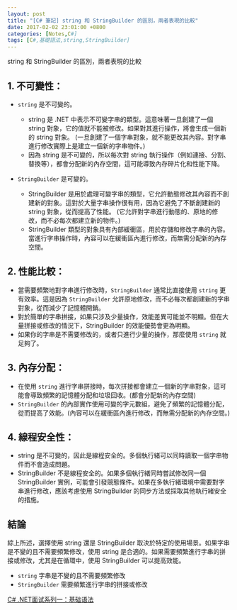 ```yaml
---
layout: post
title: "[C# 筆記] string 和 StringBuilder 的區別，兩者表現的比較"
date: 2017-02-02 23:01:00 +0800
categories: [Notes,C#]
tags: [C#,基礎語法,string,StringBuilder]
---
```


string 和 StringBuilder 的區別，兩者表現的比較

## 1. 不可變性：

- `string` 是不可變的。
    - string 是 .NET 中表示不可變字串的類型。這意味著一旦創建了一個 string 對象，它的值就不能被修改。如果對其進行操作，將會生成一個新的 string 對象。
    (一旦創建了一個字串對象，就不能更改其內容。對字串進行修改實際上是建立一個新的字串物件。)
    - 因為 string 是不可變的，所以每次對 string 執行操作（例如連接、分割、替換等），都會分配新的內存空間，這可能導致內存碎片化和性能下降。

- `StringBuilder` 是可變的。
    - StringBuilder 是用於處理可變字串的類型，它允許動態修改其內容而不創建新的對象。這對於大量字串操作很有用，因為它避免了不斷創建新的 string 對象，從而提高了性能。
    (它允許對字串進行動態的、原地的修改，而不必每次都建立新的物件。)
    - StringBuilder 類型的對象具有內部緩衝區，用於存儲和修改字串的內容。當進行字串操作時，內容可以在緩衝區內進行修改，而無需分配新的內存空間。

## 2. 性能比較：

- 當需要頻繁地對字串進行修改時，`StringBuilder` 通常比直接使用 `string` 更有效率。這是因為 `StringBuilder` 允許原地修改，而不必每次都創建新的字串對象，從而減少了記憶體開銷。
- 對於簡單的字串拼接，如果只涉及少量操作，效能差異可能並不明顯。但在大量拼接或修改的情況下，StringBuilder 的效能優勢會更為明顯。
- 如果你的字串是不需要修改的，或者只進行少量的操作，那麼使用 `string` 就足夠了。

## 3. 內存分配：

- 在使用 `string` 進行字串拼接時，每次拼接都會建立一個新的字串對象，這可能會導致頻繁的記憶體分配和垃圾回收。(都會分配新的內存空間)
- `StringBuilder` 的內部實作使用可變的字元數組，避免了頻繁的記憶體分配，從而提高了效能。(內容可以在緩衝區內進行修改，而無需分配新的內存空間。)

## 4. 線程安全性：

- string 是不可變的，因此是線程安全的。多個執行緒可以同時讀取一個字串物件而不會造成問題。
- StringBuilder 不是線程安全的。如果多個執行緒同時嘗試修改同一個 StringBuilder 實例，可能會引發競態條件。如果在多執行緒環境中需要對字串進行修改，應該考慮使用 StringBuilder 的同步方法或採取其他執行緒安全的措施。

## 結論

綜上所述，選擇使用 string 還是 StringBuilder 取決於特定的使用場景。如果字串是不變的且不需要頻繁修改，使用 string 是合適的。如果需要頻繁進行字串的拼接或修改，尤其是在循環中，使用 StringBuilder 可以提高效能。

- `string` 字串是不變的且不需要頻繁修改
- `StringBuilder` 需要頻繁進行字串的拼接或修改


[C# .NET面试系列一：基础语法](https://cloud.tencent.com/developer/article/2394466)